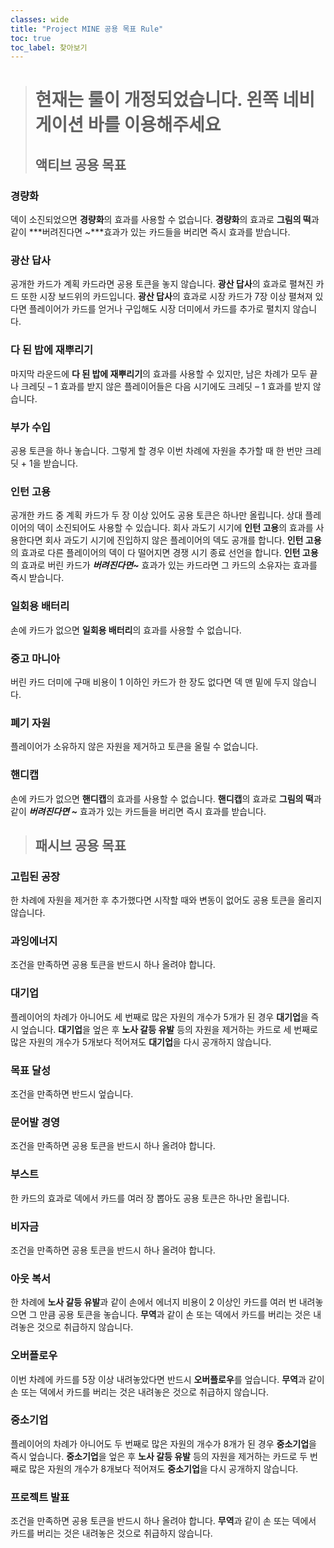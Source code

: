 ```yaml
---
classes: wide
title: "Project MINE 공용 목표 Rule"
toc: true
toc_label: 찾아보기
---
```

> # 현재는 룰이 개정되었습니다. 왼쪽 네비게이션 바를 이용해주세요
> ## 액티브 공용 목표

### **경량화**

덱이 소진되었으면 **경량화**의 효과를 사용할 수 없습니다. **경량화**의 효과로 **그림의 떡**과 같이 ***버려진다면 ~***효과가 있는 카드들을 버리면 즉시 효과를 받습니다.

### **광산 답사**

공개한 카드가 계획 카드라면 공용 토큰을 놓지 않습니다. **광산 답사**의 효과로 펼쳐진 카드 또한 시장 보드위의 카드입니다. **광산 답사**의 효과로 시장 카드가 7장 이상 펼쳐져 있다면 플레이어가 카드를 얻거나 구입해도 시장 더미에서 카드를 추가로 펼치지 않습니다.

### **다 된 밥에 재뿌리기**

마지막 라운드에 **다 된 밥에 재뿌리기**의 효과를 사용할 수 있지만, 남은 차례가 모두 끝나 크레딧 – 1 효과를 받지 않은 플레이어들은 다음 시기에도 크레딧 – 1 효과를 받지 않습니다.

### **부가 수입**

공용 토큰을 하나 놓습니다. 그렇게 할 경우 이번 차례에 자원을 추가할 때 한 번만 크레딧 + 1을 받습니다. 

### **인턴 고용**

공개한 카드 중 계획 카드가 두 장 이상 있어도 공용 토큰은 하나만 올립니다. 상대 플레이어의 덱이 소진되어도 사용할 수 있습니다. 회사 과도기 시기에 **인턴 고용**의 효과를 사용한다면 회사 과도기 시기에 진입하지 않은 플레이어의 덱도 공개를 합니다. **인턴 고용**의 효과로 다른 플레이어의 덱이 다 떨어지면 경쟁 시기 종료 선언을 합니다. **인턴 고용**의 효과로 버린 카드가 ***버려진다면~*** 효과가 있는 카드라면 그 카드의 소유자는 효과를 즉시 받습니다.

### **일회용 배터리**

손에 카드가 없으면 **일회용 배터리**의 효과를 사용할 수 없습니다.

### **중고 마니아**

버린 카드 더미에 구매 비용이 1 이하인 카드가 한 장도 없다면 덱 맨 밑에 두지 않습니다.

### **폐기 자원**

플레이어가 소유하지 않은 자원을 제거하고 토큰을 올릴 수 없습니다.

### **핸디캡**

손에 카드가 없으면 **핸디캡**의 효과를 사용할 수 없습니다. **핸디캡**의 효과로 **그림의 떡**과 같이 ***버려진다면 ~*** 효과가 있는 카드들을 버리면 즉시 효과를 받습니다.

> ## 패시브 공용 목표

### **고립된 공장**

한 차례에 자원을 제거한 후 추가했다면 시작할 때와 변동이 없어도 공용 토큰을 올리지 않습니다.

### **과잉에너지**

조건을 만족하면 공용 토큰을 반드시 하나 올려야 합니다.

### **대기업**

플레이어의 차례가 아니어도 세 번째로 많은 자원의 개수가 5개가 된 경우 **대기업**을 즉시 엎습니다. **대기업**을 엎은 후 **노사 갈등 유발** 등의 자원을 제거하는 카드로 세 번째로 많은 자원의 개수가 5개보다 적어져도 **대기업**을 다시 공개하지 않습니다.

### **목표 달성**

조건을 만족하면 반드시 엎습니다.

### **문어발 경영**

조건을 만족하면 공용 토큰을 반드시 하나 올려야 합니다.

### **부스트**

한 카드의 효과로 덱에서 카드를 여러 장 뽑아도 공용 토큰은 하나만 올립니다.

### **비자금**

조건을 만족하면 공용 토큰을 반드시 하나 올려야 합니다.

### **아웃 복서**

한 차례에 **노사 갈등 유발**과 같이 손에서 에너지 비용이 2 이상인 카드를 여러 번 내려놓으면 그 만큼 공용 토큰을 놓습니다. **무역**과 같이 손 또는 덱에서 카드를 버리는 것은 내려놓은 것으로 취급하지 않습니다.

### **오버플로우**

이번 차례에 카드를 5장 이상 내려놓았다면 반드시 **오버플로우**를 엎습니다. **무역**과 같이 손 또는 덱에서 카드를 버리는 것은 내려놓은 것으로 취급하지 않습니다.

### 중소기업

플레이어의 차례가 아니어도 두 번째로 많은 자원의 개수가 8개가 된 경우 **중소기업**을 즉시 엎습니다. **중소기업**을 엎은 후 **노사 갈등 유발** 등의 자원을 제거하는 카드로 두 번째로 많은 자원의 개수가 8개보다 적어져도 **중소기업**을 다시 공개하지 않습니다.

### **프로젝트 발표**

조건을 만족하면 공용 토큰을 반드시 하나 올려야 합니다. **무역**과 같이 손 또는 덱에서 카드를 버리는 것은 내려놓은 것으로 취급하지 않습니다.

